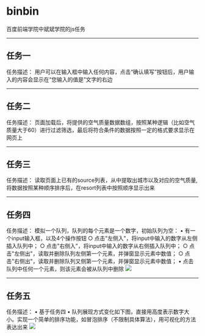 # binbin
百度前端学院中斌斌学院的js任务
***
## 任务一
任务描述：
	用户可以在输入框中输入任何内容，点击“确认填写”按钮后，用户输入的内容会显示在“您输入的值是”文字的右边
***
## 任务二
任务描述：
	页面加载后，将提供的空气质量数据数组，按照某种逻辑（比如空气质量大于60）进行过滤筛选，最后将符合条件的数据按照一定的格式要求显示在网页上
***
## 任务三
任务描述：
	读取页面上已有的source列表，从中提取出城市以及对应的空气质量,将数据按照某种顺序排序后，在resort列表中按照顺序显示出来
***
## 任务四
任务描述：
	模拟一个队列，队列的每个元素是一个数字，初始队列为空：
	• 有一个input输入框，以及4个操作按钮
	  ○ 点击"左侧入"，将input中输入的数字从左侧插入队列中；
	  ○ 点击"右侧入"，将input中输入的数字从右侧插入队列中；
	  ○ 点击"左侧出"，读取并删除队列左侧第一个元素，并弹窗显示元素中数值；
	  ○ 点击"右侧出"，读取并删除队列又侧第一个元素，并弹窗显示元素中数值；
	• 点击队列中任何一个元素，则该元素会被从队列中删除
![](http://7xrp04.com1.z0.glb.clouddn.com/task_2_18_1.jpg)
***
## 任务五
任务描述：
	• 基于任务四
	• 队列展现方式变化如下图，直接用高度表示数字大小。实现一个简单的排序功能，如冒泡排序（不限制具体算法），用可视化的方法表达出来
![](http://7xrp04.com1.z0.glb.clouddn.com/task_2_19_1.jpg)
